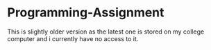 # Programming-Assignment
This is slightly older version as the latest one is stored on my college computer and i currently have no access to it. 
